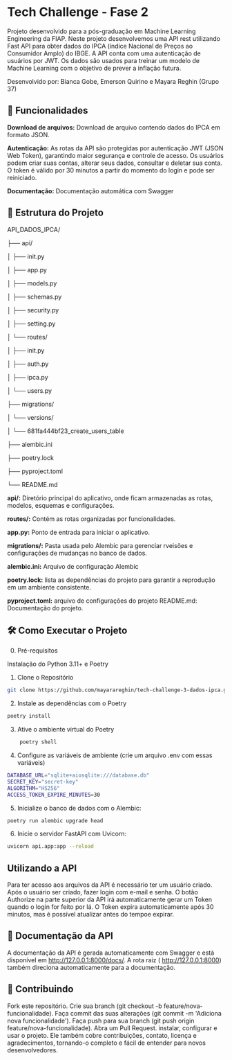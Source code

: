 # Tech Challenge - Fase 2 

Projeto desenvolvido para a pós-graduação em Machine Learning Engineering da FIAP. Neste projeto desenvolvemos uma API rest utilizando Fast API para obter dados do IPCA (índice Nacional de Preços ao Consumidor Amplo) do IBGE. A API conta com uma autenticação de usuários por JWT. Os dados são usados para treinar um modelo de Machine Learning com o objetivo de prever a inflação futura.

Desenvolvido por: Bianca Gobe, Emerson Quirino e Mayara Reghin (Grupo 37)


## 🚀 Funcionalidades

**Download de arquivos:** Download de arquivo contendo dados do IPCA em formato JSON.

**Autenticação:** As rotas da API são protegidas por autenticação JWT (JSON Web Token), garantindo maior segurança e controle de acesso. Os usuários podem criar suas contas, alterar seus dados, consultar e deletar sua conta. O token é válido por 30 minutos a partir do momento do login e pode ser reiniciado.

**Documentação:** Documentação automática com Swagger

## 📁 Estrutura do Projeto

API_DADOS_IPCA/

├── api/

│ ├── init.py

│ ├── app.py

│ ├── models.py

│ ├── schemas.py

│ ├── security.py

│ ├── setting.py

│ └── routes/

│ ├── init.py

│ ├── auth.py

│ ├── ipca.py

│ └── users.py

├── migrations/

│ └── versions/

│ └── 681fa444bf23_create_users_table

├── alembic.ini

├── poetry.lock

├── pyproject.toml

└── README.md


**api/:** Diretório principal do aplicativo, onde ficam armazenadas as rotas, modelos, esquemas e configurações.

**routes/:** Contém as rotas organizadas por funcionalidades.

**app.py:** Ponto de entrada para iniciar o aplicativo.

**migrations/:** Pasta usada pelo Alembic para gerenciar rveisões e configurações de mudanças no banco de dados.

**alembic.ini:** Arquivo de configuração Alembic

**poetry.lock:** lista as dependências do projeto para garantir a reprodução em um ambiente consistente.

**pyproject.toml:** arquivo de configurações do projeto
README.md: Documentação do projeto.

## 🛠️ Como Executar o Projeto

0. Pré-requisitos

Instalação do Python 3.11+ e Poetry

1. Clone o Repositório
```bash
git clone https://github.com/mayarareghin/tech-challenge-3-dados-ipca.git
```

2. Instale as dependências com o Poetry
```bash
poetry install
```

3. Ative o ambiente virtual do Poetry
```bash
    poetry shell
```

4. Configure as variáveis de ambiente (crie um arquivo .env com essas variáveis)
```bash
DATABASE_URL="sqlite+aiosqlite:///database.db"
SECRET_KEY="secret-key"
ALGORITHM="HS256"
ACCESS_TOKEN_EXPIRE_MINUTES=30
```

5. Inicialize o banco de dados com o Alembic:
```bash
poetry run alembic upgrade head
```

6. Inicie o servidor FastAPI com Uvicorn:
```bash
uvicorn api.app:app --reload
```
## Utilizando a API

Para ter acesso aos arquivos da API é necessário ter um usuário criado. Após o usuário ser criado, fazer login com e-mail e senha. O botão Authorize na parte superior da API irá automaticamente gerar um Token quando o login for feito por lá. O Token expira automaticamente após 30 minutos, mas é possível atualizar antes do tempoe expirar.

## 📖 Documentação da API
A documentação da API é gerada automaticamente com Swagger e está disponível em  http://127.0.0.1:8000/docs/. A rota raiz ( http://127.0.0.1:8000) também direciona automaticamente para a documentação.



## 🤝 Contribuindo
Fork este repositório.
Crie sua branch (git checkout -b feature/nova-funcionalidade).
Faça commit das suas alterações (git commit -m 'Adiciona nova funcionalidade').
Faça push para sua branch (git push origin feature/nova-funcionalidade).
Abra um Pull Request. instalar, configurar e usar o projeto. Ele também cobre contribuições, contato, licença e agradecimentos, tornando-o completo e fácil de entender para novos desenvolvedores.
